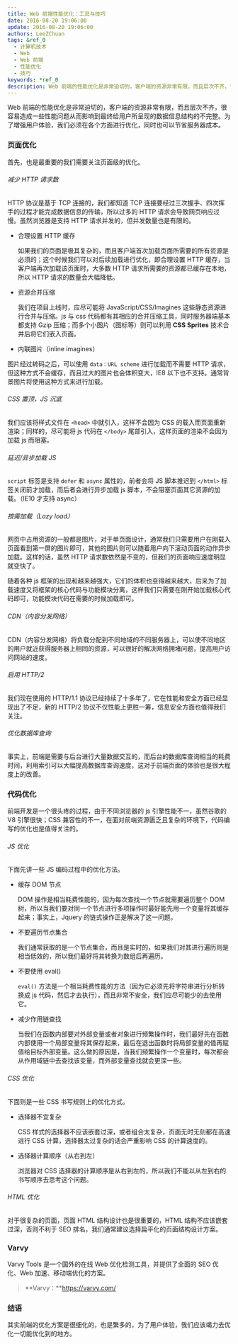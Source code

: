 ```yaml
---
title: Web 前端性能优化：工具与技巧
date: 2016-08-20 19:06:00
update: 2016-08-20 19:06:00
authors: LeeZChuan
tags: &ref_0
  - 计算机技术
  - Web
  - Web 前端
  - 性能优化
  - 技巧
keywords: *ref_0
description: Web 前端的性能优化是非常迫切的，客户端的资源非常有限，而且层次不齐，很容易造成一些性能问题从而影响到最终给用户所呈现的数据信息结构的不完整。为了增强用户体验，我们必须在各个方面进行优化，同时也可以节省服务器成本。
---
```




Web 前端的性能优化是非常迫切的，客户端的资源非常有限，而且层次不齐，很容易造成一些性能问题从而影响到最终给用户所呈现的数据信息结构的不完整。为了增强用户体验，我们必须在各个方面进行优化，同时也可以节省服务器成本。

<!-- truncate -->

### 页面优化

首先，也是最重要的我们需要关注页面级的优化。

###### 减少 HTTP 请求数

HTTP 协议是基于 TCP 连接的，我们都知道 TCP 连接要经过三次握手、四次挥手的过程才能完成数据信息的传输，所以过多的 HTTP 请求会导致网页响应过慢。虽然浏览器是支持 HTTP 请求并发的，但并发数量也是有限的。

- 合理设置 HTTP 缓存

  如果我们的页面是极其复杂的，而且客户端首次加载页面所需要的所有资源是必须的；这个时候我们可以对后续加载进行优化，即合理设置 HTTP 缓存，当客户端再次加载该页面时，大多数 HTTP 请求所需要的资源都已缓存在本地，所以 HTTP 请求的数量会大幅降低。

- 资源合并压缩

  我们在项目上线时，应尽可能将 JavaScript/CSS/Imagines 这些静态资源进行合并与压缩。js 与 css 代码都有其相应的合并压缩工具，同时服务器端基本都支持 Gzip 压缩；而多个小图片（图标等）则可以利用 **CSS Sprites** 技术合并后将它们嵌入页面。

- 内联图片（inline imagines）

图片经过转码之后，可以使用 `data：URL scheme` 进行加载而不需要 HTTP 请求，但这种方式不会缓存，而且过大的图片也会体积变大，IE8 以下也不支持。通常背景图片将使用这种方式来进行加载。

###### CSS 置顶，JS 沉底

我们应该将样式文件在 `<head>` 中就引入，这样不会因为 CSS 的载入而页面重新渲染；同样的，尽可能将 js 代码在 `</body>` 尾部引入，这样页面的渲染不会因为加载 js 而阻塞。

###### 延迟/异步加载 JS

`script` 标签是支持 `defer` 和 `async` 属性的，前者会将 JS 脚本推迟到 `</html>` 标签关闭前才加载，而后者会进行异步加载 js 脚本，不会阻塞页面其它资源的加载。（IE10 才支持 async）

###### 按需加载（Lazy load）

网页中占用资源的一般都是图片，对于单页面设计，通常我们只需要用户在刚载入页面看到第一屏的图片即可，其他的图片则可以随着用户向下滚动页面的动作异步加载。这样的话，虽然 HTTP 请求数依然是不变的，但我们的页面响应速度明显就变快了。

随着各种 js 框架的出现和越来越强大，它们的体积也变得越来越大，后来为了加载速度又将框架的核心代码与功能模块分离，这样我们只需要在刚开始加载核心代码即可，功能模块代码在需要的时候加载即可。

###### CDN（内容分发网络）

CDN（内容分发网络）将负载分配到不同地域的不同服务器上，可以使不同地区的用户就近获得服务器上相同的资源，可以很好的解决网络拥堵问题，提高用户访问网站的速度。

###### 启用 HTTP/2

我们现在使用的 HTTP/1.1 协议已经持续了十多年了，它在性能和安全方面已经显现出了不足，新的 HTTP/2 协议不仅性能上更胜一筹，信息安全方面也值得我们关注。

###### 优化数据库查询

事实上，前端是需要与后台进行大量数据交互的，而后台的数据库查询相当的耗费时间，利用索引可以大幅提高数据库查询速度，这对于前端页面的体验也是很大程度上的改善。

### 代码优化

前端开发是一个很头疼的过程，由于不同浏览器的 js 引擎性能不一，虽然谷歌的 V8 引擎很快；CSS 兼容性的不一，在面对前端资源匮乏且复杂的环境下，代码编写的优化也是值得关注的。

###### JS 优化

下面先讲一些 JS 编码过程中的优化方法。

- 缓存 DOM 节点

  DOM 操作是相当耗费性能的，因为每次查找一个节点就需要遍历整个 DOM 树，所以当我们要对同一个节点进行多项操作时最好能先用一个变量将其缓存起来；事实上，Jquery 的链式操作正是解决了这一问题。

- 不要遍历节点集合

  我们通常获取的是一个节点集合，而且是实时的，如果我们对其进行遍历则是相当低效的，所以我们最好将其转换为数组后再遍历。

- 不要使用 eval()

  `eval()` 方法是一个相当耗费性能的方法（因为它必须先将字符串进行分析转换成 js 代码，然后才去执行），而且非常不安全，我们应尽可能少的去使用它。

- 减少作用链查找

  当我们在函数内部要对外部变量或者对象进行频繁操作时，我们最好先在函数内部使用一个局部变量将其保存起来，最后在退出函数时将局部变量的值再赋值给目标外部变量。这么做的原因是，当我们频繁操作一个变量时，每次都会从作用域链中去查找该变量，而外部变量查找就会更深一些。

###### CSS 优化

下面则是一些 CSS 书写规则上的优化方式。

- 选择器不宜复杂

  CSS 样式的选择器不应该嵌套过深，或者组合太复杂，页面无时无刻都在高速进行 CSS 计算，选择器太过复杂的话会严重影响 CSS 的计算速度的。

- 选择器计算顺序（从右到左）

  浏览器对 CSS 选择器的计算顺序是从右到左的，所以我们不能以从左到右的书写顺序去思考这个问题。

###### HTML 优化

对于很复杂的页面，页面 HTML 结构设计也是很重要的，HTML 结构不应该嵌套过深，否则不利于 SEO 排名，我们通常建议选择扁平化的页面结构设计方案。

### Varvy

Varvy Tools 是一个国外的在线 Web 优化检测工具，并提供了全面的 SEO 优化、Web 加速、移动端优化的方案。

> **Varvy：**https://varvy.com/

### 结语

其实前端的优化方案是很细化的，也是繁多的，为了用户体验，我们应该竭力去优化一切能优化到的地方。
